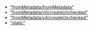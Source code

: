 * [&quot;fromMetadata/fromMetadata&quot;](modules/_frommetadata_frommetadata_.md)
* [&quot;fromMetadata/v0/createUnchecked&quot;](modules/_frommetadata_v0_createunchecked_.md)
* [&quot;fromMetadata/v4/createUnchecked&quot;](modules/_frommetadata_v4_createunchecked_.md)
* [&quot;static&quot;](modules/_static_.md)
